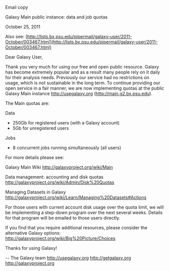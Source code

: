 Email copy

Galaxy Main public instance: data and job quotas

October 25, 2011

Also see: [http://lists.bx.psu.edu/pipermail/galaxy-user/2011-October/003467.html](http://lists.bx.psu.edu/pipermail/galaxy-user/2011-October/003467.html)

Dear Galaxy User,

Thank you very much for using our free and open public resource. Galaxy has become extremely popular and as a result many people rely on it daily for their analysis needs. Previously our service had no restrictions on usage, which is not sustainable in the long term. To continue providing our open service in a fair manner, we are now implementing quotas at the public Galaxy Main instance http://usegalaxy.org (http://main.g2.bx.psu.edu). 


The Main quotas are:

Data
- 250Gb for registered users (with a Galaxy account)
- 5Gb for unregistered users 

Jobs
- 8 concurrent jobs running simultaneously (all users) 


For more details please see: 

Galaxy Main Wiki
http://galaxyproject.org/wiki/Main

Data management: accounting and disk quotas
http://galaxyproject.org/wiki/Admin/Disk%20Quotas

Managing Datasets in Galaxy
http://galaxyproject.org/wiki/Learn/Managing%20Datasets#Actions


For those users with current account disk usage over the quota limit, we will be implementing a step-down program over the next several weeks. Details for that program will be emailed to those users directly.


If you find that you require additional resources, please consider the alternative Galaxy options:
http://galaxyproject.org/wiki/Big%20Picture/Choices



Thanks for using Galaxy!

-- 
The Galaxy team
http://usegalaxy.org
http://getgalaxy.org
http://galaxyproject.org
